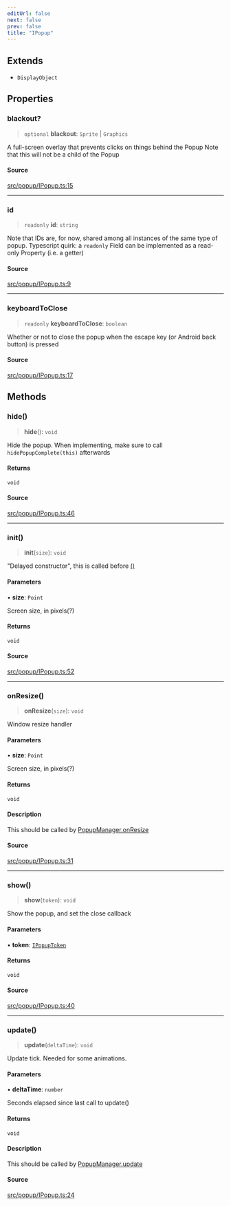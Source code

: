 ```yaml
---
editUrl: false
next: false
prev: false
title: "IPopup"
---
```


## Extends

- `DisplayObject`

## Properties

### blackout?

> `optional` **blackout**: `Sprite` \| `Graphics`

A full-screen overlay that prevents clicks on things behind the Popup
Note that this will not be a child of the Popup

#### Source

[src/popup/IPopup.ts:15](https://github.com/relishinc/dill-pixel/blob/c79d8e8552aaa0f13a29535c819ae67d025b4669/src/popup/IPopup.ts#L15)

***

### id

> `readonly` **id**: `string`

Note that IDs are, for now, shared among all instances of the same type of popup.
Typescript quirk: a `readonly` Field can be implemented as a read-only Property (i.e. a getter)

#### Source

[src/popup/IPopup.ts:9](https://github.com/relishinc/dill-pixel/blob/c79d8e8552aaa0f13a29535c819ae67d025b4669/src/popup/IPopup.ts#L9)

***

### keyboardToClose

> `readonly` **keyboardToClose**: `boolean`

Whether or not to close the popup when the escape key (or Android back button) is pressed

#### Source

[src/popup/IPopup.ts:17](https://github.com/relishinc/dill-pixel/blob/c79d8e8552aaa0f13a29535c819ae67d025b4669/src/popup/IPopup.ts#L17)

## Methods

### hide()

> **hide**(): `void`

Hide the popup.
When implementing, make sure to call `hidePopupComplete(this)` afterwards

#### Returns

`void`

#### Source

[src/popup/IPopup.ts:46](https://github.com/relishinc/dill-pixel/blob/c79d8e8552aaa0f13a29535c819ae67d025b4669/src/popup/IPopup.ts#L46)

***

### init()

> **init**(`size`): `void`

"Delayed constructor", this is called before [()](../../../../../../api/interfaces/ipopup/#show)

#### Parameters

• **size**: `Point`

Screen size, in pixels(?)

#### Returns

`void`

#### Source

[src/popup/IPopup.ts:52](https://github.com/relishinc/dill-pixel/blob/c79d8e8552aaa0f13a29535c819ae67d025b4669/src/popup/IPopup.ts#L52)

***

### onResize()

> **onResize**(`size`): `void`

Window resize handler

#### Parameters

• **size**: `Point`

Screen size, in pixels(?)

#### Returns

`void`

#### Description

This should be called by [PopupManager.onResize](../../../../../../api/classes/popupmanager/#onresize)

#### Source

[src/popup/IPopup.ts:31](https://github.com/relishinc/dill-pixel/blob/c79d8e8552aaa0f13a29535c819ae67d025b4669/src/popup/IPopup.ts#L31)

***

### show()

> **show**(`token`): `void`

Show the popup, and set the close callback

#### Parameters

• **token**: [`IPopupToken`](/api/interfaces/ipopuptoken/)

#### Returns

`void`

#### Source

[src/popup/IPopup.ts:40](https://github.com/relishinc/dill-pixel/blob/c79d8e8552aaa0f13a29535c819ae67d025b4669/src/popup/IPopup.ts#L40)

***

### update()

> **update**(`deltaTime`): `void`

Update tick. Needed for some animations.

#### Parameters

• **deltaTime**: `number`

Seconds elapsed since last call to update()

#### Returns

`void`

#### Description

This should be called by [PopupManager.update](../../../../../../api/classes/popupmanager/#update)

#### Source

[src/popup/IPopup.ts:24](https://github.com/relishinc/dill-pixel/blob/c79d8e8552aaa0f13a29535c819ae67d025b4669/src/popup/IPopup.ts#L24)
